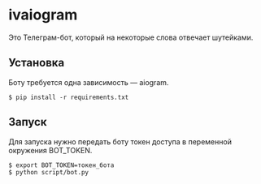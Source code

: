 # ivaiogram

Это Телеграм-бот, который на некоторые слова отвечает шутейками.

## Установка

Боту требуется одна зависимость — aiogram.

```shell
$ pip install -r requirements.txt
```

## Запуск

Для запуска нужно передать боту токен доступа в переменной окружения BOT_TOKEN.

```shell
$ export BOT_TOKEN=токен_бота
$ python script/bot.py
```
